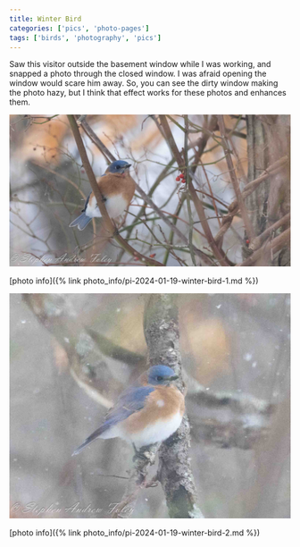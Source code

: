 ```yaml
---
title: Winter Bird
categories: ['pics', 'photo-pages']
tags: ['birds', 'photography', 'pics']
---
```


Saw this visitor outside the basement window while I was working, and snapped a photo through the closed window.  I was afraid opening the window would scare him away.  So, you can see the dirty window making the photo hazy, but I think that effect works for these photos and enhances them.

![1](/images/2024-01-19-winter-bird/winter-bird-1.jpg)

[photo info]({% link photo_info/pi-2024-01-19-winter-bird-1.md %})

![2](/images/2024-01-19-winter-bird/winter-bird-2.jpg)

[photo info]({% link photo_info/pi-2024-01-19-winter-bird-2.md %})

